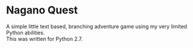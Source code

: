 # Nagano Quest
A simple little text based, branching adventure game using my very limited Python abilities. <br>
This was written for Python 2.7.
